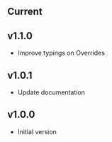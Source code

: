 ## Current

## v1.1.0

* Improve typings on Overrides
## v1.0.1

* Update documentation

## v1.0.0

* Initial version
